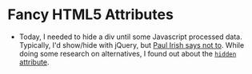 Fancy HTML5 Attributes
=====================

* Today, I needed to hide a div until some Javascript processed data. Typically, I'd show/hide with jQuery, but [Paul Irish says not to](https://twitter.com/paul_irish/status/564443848613847040). While doing some research on alternatives, I found out about the [`hidden` attribute](http://davidwalsh.name/html5-hidden).

